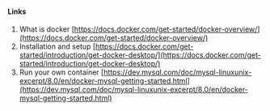 #### Links
1. What is docker [https://docs.docker.com/get-started/docker-overview/](https://docs.docker.com/get-started/docker-overview/)
2. Installation and setup [https://docs.docker.com/get-started/introduction/get-docker-desktop/](https://docs.docker.com/get-started/introduction/get-docker-desktop/)
3. Run your own container [https://dev.mysql.com/doc/mysql-linuxunix-excerpt/8.0/en/docker-mysql-getting-started.html](https://dev.mysql.com/doc/mysql-linuxunix-excerpt/8.0/en/docker-mysql-getting-started.html)